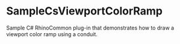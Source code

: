 SampleCsViewportColorRamp
=========================

Sample C# RhinoCommon plug-in that demonstrates how to draw a viewport color ramp using a conduit.
